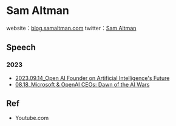 # Sam Altmanwebsite：[blog.samaltman.com](http://blog.samaltman.com/)twitter：[Sam Altman](https://twitter.com/sama)## Speech### 2023- [2023.09.14_Open AI Founder on Artificial Intelligence's Future](https://www.youtube.com/watch?v=w5nEf-HahZM)- [08.18_Microsoft & OpenAI CEOs: Dawn of the AI Wars](https://www.youtube.com/watch?v=6ydFDwv-n8w)## Ref- Youtube.com